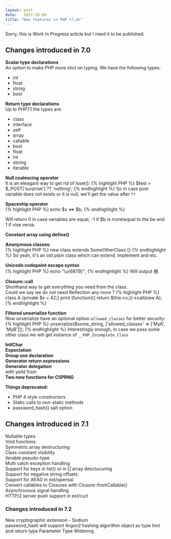 ```yaml
---
layout: post
date:   2017-10-08
title: "New features in PHP tl;dr"
---
```

Sorry, this is Work In Progress article but I need it to be published.

## Changes introduced in 7.0

**Scalar type declarations**  
An option to make PHP more stict on typing. We have the following types:
- int
- float
- string
- bool

**Return type declarations**  
Up to PHP7.1 the types are:
- class
- interface
- self
- array
- callable
- bool
- float
- int
- stiring
- iterable

**Null coalescing operator**   
It is an eleagant way to get rid of isset():
{% highlight PHP %}
    $test = $_POST['surprise'] ?? 'nothing';
{% endhighlight %}
So in case post variable does not exists or it is null, we'll get the value after `??`

**Spaceship operator**    
{% highlight PHP %}
    echo $x <=> $b;
{% endhighlight %}

Will return 0 in case variables are equal, -1 if $b is more\equal to the be and 1 if vise versa.

**Constant array using define()**  

**Anonymous classes:**  
{% highlight PHP %}
    new class extends SomeOtherClass
    {}
{% endhighlight %}
So yeah, it's an old plain class which can extend, implement and etc.

**Unicode codepoint escape syntax**  
{% highlight PHP %}
    echo "\u{6879}";
{% endhighlight %}
Will output 桹 

**Closure::call**  
Shorthand way to get everything you need from the class.  
Could we say we do not need Reflection any more ?
{% highlight PHP %}
    class A {private $x = 42;} 
    print (function(){ return $this->x;})->call(new A); 
{% endhighlight %}

**Filtered unserialize function**  
Now unserialize have an optional option `allowed_classes` for better security:
{% highlight PHP %}
    unserialize($some_string, ['allowed_classes' => ['MyA', 'MyB']]);
{% endhighlight %}
Interestingly enough, in case we pass some other class we will get instance of `__PHP_Incomplete_Class`

**IntlChar**  
**Expectation**  
**Group use declaration**  
**Generator return expressions**  
**Generator delegation**   
    with yeild from  
**Two new functions for CSPRNG**  

**Things deprecated:**  
- PHP 4 style constructors
- Static calls to non-static methods
- password_hash() salt option


## Changes introduced in 7.1

Nullable types  
Void functions  
Symmetric array destructuring  
Class constant visibility  
iterable pseudo-type  
Multi catch exception handling  
Support for keys in list() or in [] array desctucuring   
Support for negative string offsets  
Support for AEAD in ext/openssl   
Convert callables to Closures with Closure::fromCallable()   
Asynchronous signal handling   
HTTP/2 server push support in ext/curl  

### Changes introduced in 7.2

New cryptographic extension - Sodium  
password_hash will support Argon2 hashing algorithm
object as type hint and return type
Parameter Type Widening
